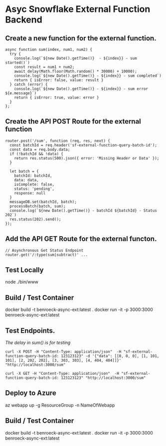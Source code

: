 # Asyc Snowflake External Function Backend 


## Create a new function for the external function. 
```
async function sum(index, num1, num2) {
  try {
    console.log(`${new Date().getTime()}  - ${index}} - sum started()`)
    const result = num1 + num2;
    await delay(Math.floor(Math.random() * 30000) + 10000);
    console.log(`${new Date().getTime()} - ${index}} - sum completed`)
    return { isError: false, value: result }
  } catch (error) {
    console.log(`${new Date().getTime()} - ${index}} - sum error ${e.message}`)
    return { isError: true, value: error }
  }
};
```

## Create the API POST Route for the external function
```
router.post('/sum', function (req, res, next) {
  const batchId = req.header('sf-external-function-query-batch-id');
  const data = req.body.data;
  if (!batchId && !data) {
    return res.status(500).json({ error: 'Missing Header or Data' });
  }

  let batch = {
    batchId: batchId,
    data: data,
    isComplete: false,
    status: 'pending',
    response: null
  }
  messageDB.set(batchId, batch);
  processBatch(batch, sum);
  console.log(`${new Date().getTime()} - batchId ${batchId} - Status 202`)
  res.status(202).send();
});
```

## Add the API GET Route for the external functon. 
```
// Asynchronous Get Status Endpoint
router.get('/:type(sum|subtract)' ...
```

## Test Locally 
node ./bin/www

## Build / Test Container 
docker build -t benroeck-async-ext:latest .
docker run -it -p 3000:3000 benroeck-async-ext:latest

## Test Endpoints.
_The delay in sum() is for testing_
```
curl -X POST -H "Content-Type: application/json"  -H "sf-external-function-query-batch-id: 123123123" -d '{"data": [[0, 0, 0], [1, 101, 101], [2, 202, 202], [3, 303, 303], [4, 404, 404]]}' "http://localhost:3000/sum"
```
```
curl -X GET -H "Content-Type: application/json"  -H "sf-external-function-query-batch-id: 123123123" "http://localhost:3000/sum"
```

## Deploy to Azure
az webapp up -g ResourceGroup -n NameOfWebapp

## Build / Test Container 
docker build -t benroeck-async-ext:latest .
docker run -it -p 3000:3000 benroeck-async-ext:latest
